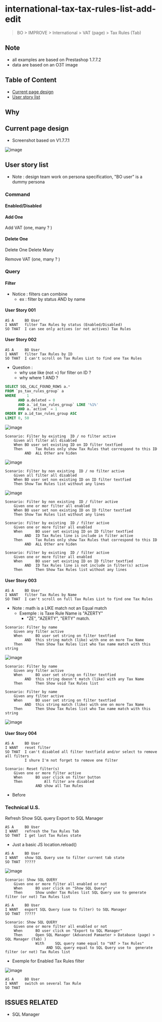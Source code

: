 # international-tax-tax-rules-list-add-edit 


> BO > IMPROVE > International > VAT (page) > Tax Rules (Tab) 

## Note 
* all examples are based on Prestashop 1.7.7.2 
* data are based on an O3T image 

## Table of Content 
* [Current page design](#current-page-design)
* [User story list ](#user-story-list) 

## Why 


## Current page design 
* Screenshot based on V1.7.7.1
 
![image](https://user-images.githubusercontent.com/79218263/110769969-0f942780-8259-11eb-9559-57aea9d9348d.png)


## User story list 
* Note : design team work on persona specification, "BO user" is a dummy persona 

### Command 
#### Enabled/Disabled  
#### Add One 


Add VAT (one, many ? ) 

#### Delete One

Delete One 
Delete Many

Remove VAT (one, many ? ) 

### Query 
#### Filter 
* Notice : filters can combine
  * ex : filter by status AND by name
     
#### User Story 001 
   

```
AS A     BO User 
I WANT   filter Tax Rules by status (Enabled/Disabled)    
SO THAT  I can see only actives (or not actives) Tax Rules 
```

#### User Story 002 
```
AS A     BO User 
I WANT   filter Tax Rules by ID    
SO THAT  I can't scroll on Tax Rules List to find one Tax Rules  
```
  
* Question  : 
   * why use like (not =) for filter on ID ? 
   * why where 1 AND ? 
```sql 
SELECT SQL_CALC_FOUND_ROWS a.* 
FROM `ps_tax_rules_group` a 
WHERE     1 
      AND a.deleted = 0 
      AND a.`id_tax_rules_group` LIKE '%1%' 
      AND a.`active` = 1 
ORDER BY a.id_tax_rules_group ASC 
LIMIT 0, 50
```

![image](https://user-images.githubusercontent.com/79218263/110779979-7a972b80-8264-11eb-9881-1dce1538d0a0.png)




```
Scenario: Filter by existing  ID / no filter active  
    Given all filter all disabled 
    When BO user set existing ID on ID filter textfied 
    Then      Tax Rules only show Tax Rules that correspond to this ID
         AND  ALL Other are hiden
```
![image](https://user-images.githubusercontent.com/79218263/110777152-19218d80-8261-11eb-9382-4c570419ab55.png)


```
Scenario: Filter by non existing  ID / no filter active 
    Given all filter all disabled 
    When BO user set non existing ID on ID filter textfied 
    Then Show Tax Rules list without any lines 
```         
![image](https://user-images.githubusercontent.com/79218263/110776099-f773d680-825f-11eb-8d10-342b787d58e8.png)


```
Scenario: Filter by non existing  ID / filter active  
    Given one or mor filter all enabled 
    When BO user set non existing ID on ID filter textfied 
    Then Show Tax Rules list without any lines  
```

```
Scenario: Filter by existing  ID / filter active  
    Given one or more filter all enabled 
    When      BO user set existing ID on ID filter textfied 
         AND  ID Tax Rules line is include in filter active
    Then      Tax Rules only show Tax Rules that correspond to this ID
         AND  ALL Other are hiden 
```

```
Scenario: Filter by existing  ID / filter active  
    Given one or more filter all enabled 
    When      BO user set existing ID on ID filter textfied 
         AND  ID Tax Rules line is not include in filter(s) active 
    Then      Then Show Tax Rules list without any lines 
```

#### User Story 003
```
AS A     BO User 
I WANT   filter Tax Rules by Name    
SO THAT  I can't scroll on full Tax Rules List to find one Tax Rules  
```
* Note : math is a LIKE match not an Equal match 
   * Exemple : is Taxe Rule Name is "AZERTY" 
     * "ZE", "AZERTY", "ERTY" match.   

```
Scenario: Filter by name 
    Given any filter active  
    When      BO user set string on filter textfied 
         AND  this string match (like) with one on more Tax Name  
    Then      Then Show Tax Rules list who Tax name match with this string  
```

![image](https://user-images.githubusercontent.com/79218263/110789508-40cc2200-8270-11eb-9770-f8a4f5e91e44.png)


```
Scenario: Filter by name 
    Given any filter active  
    When      BO user set string on filter textfied 
         AND  this string doesn't match (like) with any Tax Name  
    Then      Then Show void Tax Rules list 
```
```
Scenario: Filter by name 
    Given any filter active  
    When      BO user set string on filter textfied 
         AND  this string match (like) with one on more Tax Name  
    Then      Then Show Tax Rules list who Tax name match with this string  
```

![image](https://user-images.githubusercontent.com/79218263/110789508-40cc2200-8270-11eb-9770-f8a4f5e91e44.png)






#### User Story 004
```
AS A     BO User 
I WANT   reset filter    
SO THAT  I can't disabled all filter textfield and/or select to remove all filters
         I shure I'm not forget to remove one filter 
```

```
Scenario: Reset filter(s)
    Given one or more filter active  
    When      BO user click on filter button
    Then          All filter are disabled 
              AND show all Tax Rules 
```

* Before 






### Technical U.S. 
Refresh 
Show SQL query 
Export to SQL Manager 



```
AS A     BO User 
I WANT   refresh the Tax Rules Tab    
SO THAT  I get last Tax Rules state   
```

* Just a basic JS location.reload()

```
AS A     BO User 
I WANT   show SQL Query use to filter current tab state    
SO THAT  ?????
```

![image](https://user-images.githubusercontent.com/79218263/110787852-24c78100-826e-11eb-9bd1-c5c768b6adb5.png)


```
Scenario: Show SQL QUERY 
    Given one or more filter all enabled or not 
    When      BO user click on "Show SQL Query" 
    Then      Show under Tax Rules list SQL Query use to generate filter (or not) Tax Rules list    
```



```
AS A     BO User 
I WANT   export SQL Query (use to filter) to SQL Manager   
SO THAT  ?????
```

```
Scenario: Show SQL QUERY 
    Given one or more filter all enabled or not 
    When      BO user click on "Export to SQL Manager" 
    Then      Open SQL Manager (Advanced Pamaeter > Database (page) > SQL Manager (Tab) )     
              With     SQL query name equal to "VAT > Tax Rules"
                   AND SQL query equal to SQL Query use to  generate filter (or not) Tax Rules list
```

* Exemple for Enabled Tax Rules filter 

![image](https://user-images.githubusercontent.com/79218263/110788663-3198a480-826f-11eb-95c8-b44401e3fb93.png)



```
AS A     BO User 
I WANT   switch on several Tax Rule   
SO THAT 
```








## ISSUES RELATED
* SQL Manager 

